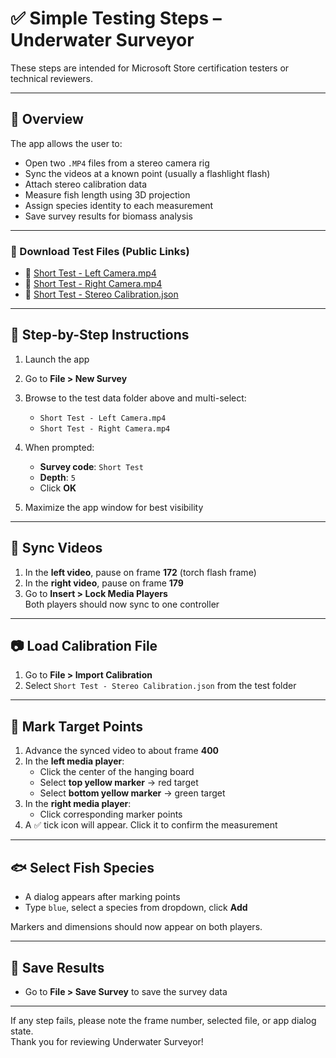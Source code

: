 # ✅ Simple Testing Steps – Underwater Surveyor

These steps are intended for Microsoft Store certification testers or technical reviewers.

---

## 🧭 Overview

The app allows the user to:
- Open two `.MP4` files from a stereo camera rig
- Sync the videos at a known point (usually a flashlight flash)
- Attach stereo calibration data
- Measure fish length using 3D projection
- Assign species identity to each measurement
- Save survey results for biomass analysis

---

### 🔗 Download Test Files (Public Links)

- 🎥 [Short Test - Left Camera.mp4](https://raw.githubusercontent.com/TobyHaddon/Surveyorv3/master/Surveyorv3/Test%20Data/Short%20Test%20-%20Left%20Camera.mp4)
- 🎥 [Short Test - Right Camera.mp4](https://raw.githubusercontent.com/TobyHaddon/Surveyorv3/master/Surveyorv3/Test%20Data/Short%20Test%20-%20Right%20Camera.mp4)
- 📐 [Short Test - Stereo Calibration.json](https://raw.githubusercontent.com/TobyHaddon/Surveyorv3/master/Surveyorv3/Test%20Data/Short%20Test%20-%20Stereo%20Calibration.json)

---

## 🧪 Step-by-Step Instructions

1. Launch the app
2. Go to **File > New Survey**
3. Browse to the test data folder above and multi-select:
   - `Short Test - Left Camera.mp4`
   - `Short Test - Right Camera.mp4`
4. When prompted:
   - **Survey code**: `Short Test`
   - **Depth**: `5`
   - Click **OK**

5. Maximize the app window for best visibility

---

## 🔁 Sync Videos

1. In the **left video**, pause on frame **172** (torch flash frame)
2. In the **right video**, pause on frame **179**
3. Go to **Insert > Lock Media Players**  
   Both players should now sync to one controller

---

## 📷 Load Calibration File

1. Go to **File > Import Calibration**
2. Select `Short Test - Stereo Calibration.json` from the test folder

---

## 🎯 Mark Target Points

1. Advance the synced video to about frame **400**
2. In the **left media player**:
   - Click the center of the hanging board
   - Select **top yellow marker** → red target
   - Select **bottom yellow marker** → green target
3. In the **right media player**:
   - Click corresponding marker points
4. A ✅ tick icon will appear. Click it to confirm the measurement

---

## 🐟 Select Fish Species

- A dialog appears after marking points
- Type `blue`, select a species from dropdown, click **Add**

Markers and dimensions should now appear on both players.

---

## 💾 Save Results

- Go to **File > Save Survey** to save the survey data

---

If any step fails, please note the frame number, selected file, or app dialog state.  
Thank you for reviewing Underwater Surveyor!
